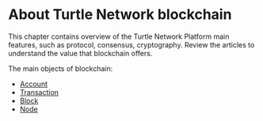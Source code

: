 ---
---
# About Turtle Network blockchain

This chapter contains overview of the Turtle Network Platform main features, such as protocol, consensus, cryptography. 
Review the articles to understand the value that blockchain offers.

The main objects of blockchain:

* [Account](/about/account.html)
* [Transaction](/en/blockchain/transaction)
* [Block](/en/blockchain/block)
* [Node](/en/blockchain/node)